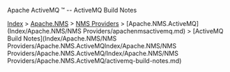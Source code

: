 Apache ActiveMQ ™ -- ActiveMQ Build Notes 

[Index](index.html) > [Apache.NMS](Index/apacheIndex/Overview/nms.md) > [NMS Providers](Index/Apache.NMS/nms-providers.md) > [Apache.NMS.ActiveMQ](Index/Apache.NMS/NMS Providers/apachenmsactivemq.md) > [ActiveMQ Build Notes](Index/Apache.NMS/NMS Providers/Apache.NMS.ActiveMQIndex/Apache.NMS/NMS Providers/Apache.NMS.ActiveMQ/Index/Apache.NMS/NMS Providers/Apache.NMS.ActiveMQ/activemq-build-notes.md)


